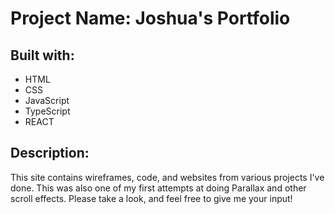 <h1>Project Name: Joshua's Portfolio</h1>
<h2>Built with:</h2>
<ul id="list">
   <li>HTML</li>
   <li>CSS</li>
   <li>JavaScript</li>
   <li>TypeScript</li>
   <li>REACT</li>
</ul>
<h2>Description:</h2>
This site contains wireframes, code, and websites from various projects I've done. This was also one of my first attempts at doing Parallax and other scroll effects. Please take a look, and feel free to give me your input!
